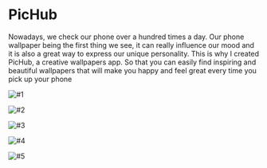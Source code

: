 # PicHub
Nowadays, we check our phone over a hundred times a day. Our phone wallpaper being the first thing
we see, it can really influence our mood and it is also a great way to express our unique personality.
This is why I created PicHub, a creative wallpapers app. So that you can easily find inspiring and
beautiful wallpapers that will make you happy and feel great every time you pick up your phone

![#1](https://user-images.githubusercontent.com/13904032/48735371-de8b2580-ec50-11e8-9554-972c29258212.png)

![#2](https://user-images.githubusercontent.com/13904032/48735512-42ade980-ec51-11e8-96be-76c11f2af9c6.png)

![#3](https://user-images.githubusercontent.com/13904032/48735537-5d805e00-ec51-11e8-96ad-3f8a23fd4ed6.png)

![#4](https://user-images.githubusercontent.com/13904032/48735566-6ffa9780-ec51-11e8-8cdd-ef759b0d0bed.png)

![#5](https://user-images.githubusercontent.com/13904032/48735597-830d6780-ec51-11e8-98d2-81c4ef4ff1f6.png)
